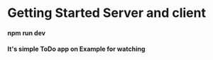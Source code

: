 # Getting Started Server and client

#### npm run dev

#### It's simple ToDo app on Example for watching
